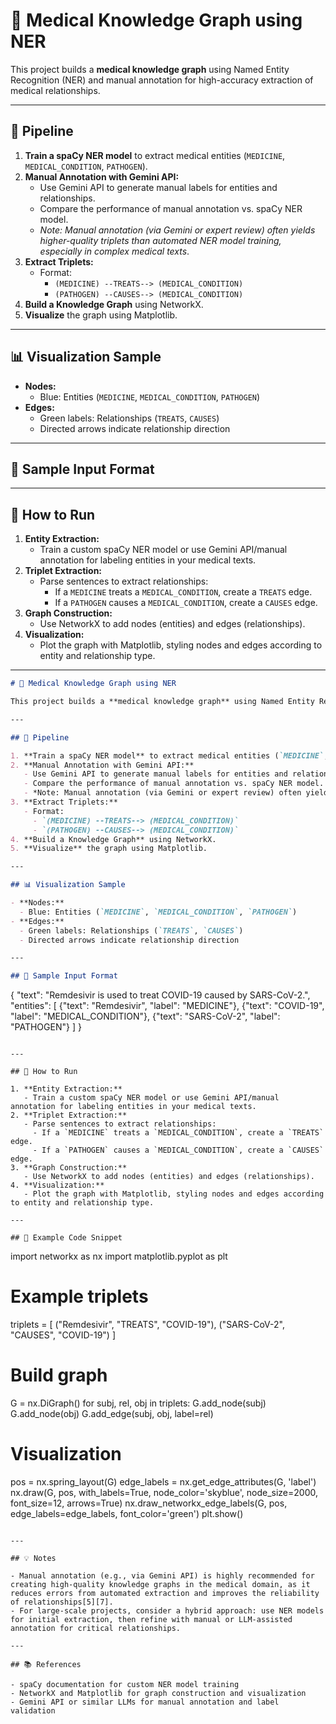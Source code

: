 # 🧠 Medical Knowledge Graph using NER

This project builds a **medical knowledge graph** using Named Entity Recognition (NER) and manual annotation for high-accuracy extraction of medical relationships.

---

## 📌 Pipeline

1. **Train a spaCy NER model** to extract medical entities (`MEDICINE`, `MEDICAL_CONDITION`, `PATHOGEN`).
2. **Manual Annotation with Gemini API:**  
   - Use Gemini API to generate manual labels for entities and relationships.
   - Compare the performance of manual annotation vs. spaCy NER model.
   - *Note: Manual annotation (via Gemini or expert review) often yields higher-quality triplets than automated NER model training, especially in complex medical texts*.
3. **Extract Triplets:**  
   - Format:  
     - `(MEDICINE) --TREATS--> (MEDICAL_CONDITION)`
     - `(PATHOGEN) --CAUSES--> (MEDICAL_CONDITION)`
4. **Build a Knowledge Graph** using NetworkX.
5. **Visualize** the graph using Matplotlib.

---

## 📊 Visualization Sample

- **Nodes:**  
  - Blue: Entities (`MEDICINE`, `MEDICAL_CONDITION`, `PATHOGEN`)
- **Edges:**  
  - Green labels: Relationships (`TREATS`, `CAUSES`)
  - Directed arrows indicate relationship direction

---

## 📁 Sample Input Format


---

## 🚀 How to Run

1. **Entity Extraction:**  
   - Train a custom spaCy NER model or use Gemini API/manual annotation for labeling entities in your medical texts.
2. **Triplet Extraction:**  
   - Parse sentences to extract relationships:
     - If a `MEDICINE` treats a `MEDICAL_CONDITION`, create a `TREATS` edge.
     - If a `PATHOGEN` causes a `MEDICAL_CONDITION`, create a `CAUSES` edge.
3. **Graph Construction:**  
   - Use NetworkX to add nodes (entities) and edges (relationships).
4. **Visualization:**  
   - Plot the graph with Matplotlib, styling nodes and edges according to entity and relationship type.

---
```markdown
# 🧠 Medical Knowledge Graph using NER

This project builds a **medical knowledge graph** using Named Entity Recognition (NER) and manual annotation for high-accuracy extraction of medical relationships.

---

## 📌 Pipeline

1. **Train a spaCy NER model** to extract medical entities (`MEDICINE`, `MEDICAL_CONDITION`, `PATHOGEN`).
2. **Manual Annotation with Gemini API:**  
   - Use Gemini API to generate manual labels for entities and relationships.
   - Compare the performance of manual annotation vs. spaCy NER model.
   - *Note: Manual annotation (via Gemini or expert review) often yields higher-quality triplets than automated NER model training, especially in complex medical texts*.
3. **Extract Triplets:**  
   - Format:  
     - `(MEDICINE) --TREATS--> (MEDICAL_CONDITION)`
     - `(PATHOGEN) --CAUSES--> (MEDICAL_CONDITION)`
4. **Build a Knowledge Graph** using NetworkX.
5. **Visualize** the graph using Matplotlib.

---

## 📊 Visualization Sample

- **Nodes:**  
  - Blue: Entities (`MEDICINE`, `MEDICAL_CONDITION`, `PATHOGEN`)
- **Edges:**  
  - Green labels: Relationships (`TREATS`, `CAUSES`)
  - Directed arrows indicate relationship direction

---

## 📁 Sample Input Format

```
{
  "text": "Remdesivir is used to treat COVID-19 caused by SARS-CoV-2.",
  "entities": [
    {"text": "Remdesivir", "label": "MEDICINE"},
    {"text": "COVID-19", "label": "MEDICAL_CONDITION"},
    {"text": "SARS-CoV-2", "label": "PATHOGEN"}
  ]
}
```

---

## 🚀 How to Run

1. **Entity Extraction:**  
   - Train a custom spaCy NER model or use Gemini API/manual annotation for labeling entities in your medical texts.
2. **Triplet Extraction:**  
   - Parse sentences to extract relationships:
     - If a `MEDICINE` treats a `MEDICAL_CONDITION`, create a `TREATS` edge.
     - If a `PATHOGEN` causes a `MEDICAL_CONDITION`, create a `CAUSES` edge.
3. **Graph Construction:**  
   - Use NetworkX to add nodes (entities) and edges (relationships).
4. **Visualization:**  
   - Plot the graph with Matplotlib, styling nodes and edges according to entity and relationship type.

---

## 📝 Example Code Snippet

```
import networkx as nx
import matplotlib.pyplot as plt

# Example triplets
triplets = [
    ("Remdesivir", "TREATS", "COVID-19"),
    ("SARS-CoV-2", "CAUSES", "COVID-19")
]

# Build graph
G = nx.DiGraph()
for subj, rel, obj in triplets:
    G.add_node(subj)
    G.add_node(obj)
    G.add_edge(subj, obj, label=rel)

# Visualization
pos = nx.spring_layout(G)
edge_labels = nx.get_edge_attributes(G, 'label')
nx.draw(G, pos, with_labels=True, node_color='skyblue', node_size=2000, font_size=12, arrows=True)
nx.draw_networkx_edge_labels(G, pos, edge_labels=edge_labels, font_color='green')
plt.show()
```

---

## 💡 Notes

- Manual annotation (e.g., via Gemini API) is highly recommended for creating high-quality knowledge graphs in the medical domain, as it reduces errors from automated extraction and improves the reliability of relationships[5][7].
- For large-scale projects, consider a hybrid approach: use NER models for initial extraction, then refine with manual or LLM-assisted annotation for critical relationships.

---

## 📚 References

- spaCy documentation for custom NER model training
- NetworkX and Matplotlib for graph construction and visualization
- Gemini API or similar LLMs for manual annotation and label validation
```




